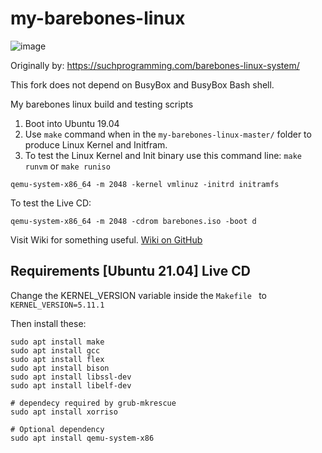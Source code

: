 # my-barebones-linux
![image](https://user-images.githubusercontent.com/21064622/135717759-275a0bc3-e919-4880-a8a5-32beb64a6e8a.png)

Originally by: https://suchprogramming.com/barebones-linux-system/

This fork does not depend on BusyBox and BusyBox Bash shell.

My barebones linux build and testing scripts

1. Boot into Ubuntu 19.04
2. Use `make` command when in the `my-barebones-linux-master/` folder to produce Linux Kernel and Initfram.
3. To test the Linux Kernel and Init binary use this command line: `make runvm` or `make runiso`
```
qemu-system-x86_64 -m 2048 -kernel vmlinuz -initrd initramfs
```
To test the Live CD:
```
qemu-system-x86_64 -m 2048 -cdrom barebones.iso -boot d
```

Visit Wiki for something useful. [Wiki on GitHub](https://github.com/vaido-world/my-barebones-linux/wiki)


## Requirements [Ubuntu 21.04] Live CD
Change the KERNEL_VERSION variable inside the `Makefile ` to `KERNEL_VERSION=5.11.1`

Then install these:
```
sudo apt install make
sudo apt install gcc
sudo apt install flex
sudo apt install bison
sudo apt install libssl-dev 
sudo apt install libelf-dev

# dependecy required by grub-mkrescue 
sudo apt install xorriso

# Optional dependency
sudo apt install qemu-system-x86

```
